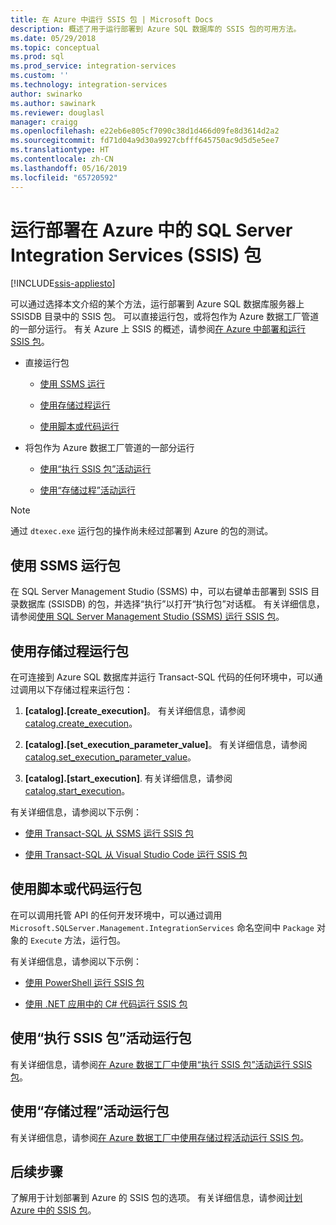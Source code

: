 ```yaml
---
title: 在 Azure 中运行 SSIS 包 | Microsoft Docs
description: 概述了用于运行部署到 Azure SQL 数据库的 SSIS 包的可用方法。
ms.date: 05/29/2018
ms.topic: conceptual
ms.prod: sql
ms.prod_service: integration-services
ms.custom: ''
ms.technology: integration-services
author: swinarko
ms.author: sawinark
ms.reviewer: douglasl
manager: craigg
ms.openlocfilehash: e22eb6e805cf7090c38d1d466d09fe8d3614d2a2
ms.sourcegitcommit: fd71d04a9d30a9927cbfff645750ac9d5d5e5ee7
ms.translationtype: HT
ms.contentlocale: zh-CN
ms.lasthandoff: 05/16/2019
ms.locfileid: "65720592"
---
```

# <a name="run-sql-server-integration-services-ssis-packages-deployed-in-azure"></a>运行部署在 Azure 中的 SQL Server Integration Services (SSIS) 包

[!INCLUDE[ssis-appliesto](../../includes/ssis-appliesto-ssvrpluslinux-asdb-asdw-xxx.md)]



可以通过选择本文介绍的某个方法，运行部署到 Azure SQL 数据库服务器上 SSISDB 目录中的 SSIS 包。 可以直接运行包，或将包作为 Azure 数据工厂管道的一部分运行。 有关 Azure 上 SSIS 的概述，请参阅[在 Azure 中部署和运行 SSIS 包](ssis-azure-lift-shift-ssis-packages-overview.md)。

- 直接运行包

  - [使用 SSMS 运行](#ssms)

  - [使用存储过程运行](#sproc)

  - [使用脚本或代码运行](#script)

- 将包作为 Azure 数据工厂管道的一部分运行

  - [使用“执行 SSIS 包”活动运行](#exec_activity)

  - [使用“存储过程”活动运行](#sproc_activity)

> [!NOTE]
> 通过 `dtexec.exe` 运行包的操作尚未经过部署到 Azure 的包的测试。

## <a name="ssms"></a>使用 SSMS 运行包

在 SQL Server Management Studio (SSMS) 中，可以右键单击部署到 SSIS 目录数据库 (SSISDB) 的包，并选择“执行”以打开“执行包”对话框。 有关详细信息，请参阅[使用 SQL Server Management Studio (SSMS) 运行 SSIS 包](../ssis-quickstart-run-ssms.md)。

## <a name="sproc"></a>使用存储过程运行包

在可连接到 Azure SQL 数据库并运行 Transact-SQL 代码的任何环境中，可以通过调用以下存储过程来运行包：

1. **[catalog].[create_execution]**。 有关详细信息，请参阅 [catalog.create_execution](../system-stored-procedures/catalog-create-execution-ssisdb-database.md)。

2. **[catalog].[set_execution_parameter_value]**。 有关详细信息，请参阅 [catalog.set_execution_parameter_value](../system-stored-procedures/catalog-set-execution-parameter-value-ssisdb-database.md)。

3. **[catalog].[start_execution]**. 有关详细信息，请参阅 [catalog.start_execution](../system-stored-procedures/catalog-start-execution-ssisdb-database.md)。

有关详细信息，请参阅以下示例：

- [使用 Transact-SQL 从 SSMS 运行 SSIS 包](../ssis-quickstart-run-tsql-ssms.md)

- [使用 Transact-SQL 从 Visual Studio Code 运行 SSIS 包](../ssis-quickstart-run-tsql-vscode.md)

## <a name="script"></a>使用脚本或代码运行包

在可以调用托管 API 的任何开发环境中，可以通过调用 `Microsoft.SQLServer.Management.IntegrationServices` 命名空间中 `Package` 对象的 `Execute` 方法，运行包。

有关详细信息，请参阅以下示例：

- [使用 PowerShell 运行 SSIS 包](../ssis-quickstart-run-powershell.md)

- [使用 .NET 应用中的 C# 代码运行 SSIS 包](../ssis-quickstart-run-dotnet.md)

## <a name="exec_activity"></a>使用“执行 SSIS 包”活动运行包

有关详细信息，请参阅[在 Azure 数据工厂中使用“执行 SSIS 包”活动运行 SSIS 包](https://docs.microsoft.com/azure/data-factory/how-to-invoke-ssis-package-ssis-activity)。

## <a name="sproc_activity"></a>使用“存储过程”活动运行包

有关详细信息，请参阅[在 Azure 数据工厂中使用存储过程活动运行 SSIS 包](https://docs.microsoft.com/azure/data-factory/how-to-invoke-ssis-package-stored-procedure-activity)。

## <a name="next-steps"></a>后续步骤

了解用于计划部署到 Azure 的 SSIS 包的选项。 有关详细信息，请参阅[计划 Azure 中的 SSIS 包](ssis-azure-schedule-packages.md)。
